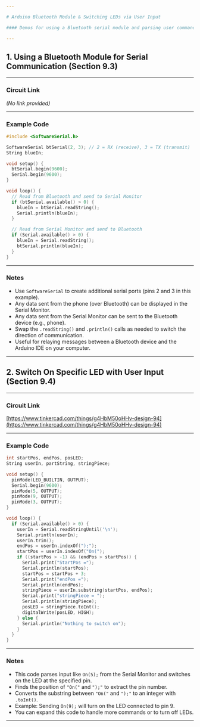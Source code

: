 ```yaml
---

# Arduino Bluetooth Module & Switching LEDs via User Input

#### Demos for using a Bluetooth serial module and parsing user commands to control LEDs.

---
```


## 1. Using a Bluetooth Module for Serial Communication (Section 9.3)

---

### Circuit Link

*(No link provided)*

---

### Example Code

```cpp
#include <SoftwareSerial.h>

SoftwareSerial btSerial(2, 3); // 2 = RX (receive), 3 = TX (transmit)
String blueIn;

void setup() {
  btSerial.begin(9600);
  Serial.begin(9600);
}

void loop() {
  // Read from Bluetooth and send to Serial Monitor
  if (btSerial.available() > 0) {
    blueIn = btSerial.readString();
    Serial.println(blueIn);
  }

  // Read from Serial Monitor and send to Bluetooth
  if (Serial.available() > 0) {
    blueIn = Serial.readString();
    btSerial.println(blueIn);
  }
}
```

---

### Notes

- Use `SoftwareSerial` to create additional serial ports (pins 2 and 3 in this example).
- Any data sent from the phone (over Bluetooth) can be displayed in the Serial Monitor.
- Any data sent from the Serial Monitor can be sent to the Bluetooth device (e.g., phone).
- Swap the `.readString()` and `.println()` calls as needed to switch the direction of communication.
- Useful for relaying messages between a Bluetooth device and the Arduino IDE on your computer.

---

## 2. Switch On Specific LED with User Input (Section 9.4)

---

### Circuit Link

[https://www.tinkercad.com/things/g4HbM50oHHv-design-94](https://www.tinkercad.com/things/g4HbM50oHHv-design-94)

---

### Example Code

```cpp
int startPos, endPos, posLED;
String userIn, partString, stringPiece;

void setup() {
  pinMode(LED_BUILTIN, OUTPUT);
  Serial.begin(9600);
  pinMode(5, OUTPUT);
  pinMode(9, OUTPUT);
  pinMode(3, OUTPUT);
}

void loop() {
  if (Serial.available() > 0) {
    userIn = Serial.readStringUntil('\n');
    Serial.println(userIn);
    userIn.trim();
    endPos = userIn.indexOf(");");
    startPos = userIn.indexOf("On(");
    if ((startPos > -1) && (endPos > startPos)) {
      Serial.print("StartPos =");
      Serial.println(startPos);
      startPos = startPos + 3;
      Serial.print("endPos =");
      Serial.println(endPos);
      stringPiece = userIn.substring(startPos, endPos);
      Serial.print("stringPiece = ");
      Serial.println(stringPiece);
      posLED = stringPiece.toInt();
      digitalWrite(posLED, HIGH);
    } else {
      Serial.println("Nothing to switch on");
    }
  }
}
```

---

### Notes

- This code parses input like `On(5);` from the Serial Monitor and switches on the LED at the specified pin.
- Finds the position of `"On("` and `");"` to extract the pin number.
- Converts the substring between `"On("` and `");"` to an integer with `.toInt()`.
- Example: Sending `On(9);` will turn on the LED connected to pin 9.
- You can expand this code to handle more commands or to turn off LEDs.

---

